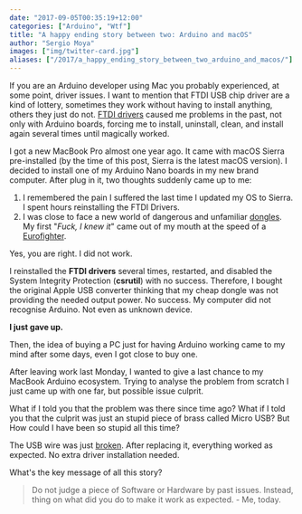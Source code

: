 ```yaml
---
date: "2017-09-05T00:35:19+12:00"
categories: ["Arduino", "Wtf"]
title: "A happy ending story between two: Arduino and macOS"
author: "Sergio Moya"
images: ["img/twitter-card.jpg"]
aliases: ["/2017/a_happy_ending_story_between_two_arduino_and_macos/"]
---
```


If you are an Arduino developer using Mac you probably experienced, at some point, driver issues. 
I want to mention that FTDI USB chip driver are a kind of lottery, sometimes they work without having to install anything, others they just do not. [FTDI drivers](http://www.ftdichip.com/FTDrivers.htm) caused me problems in the past, not only with Arduino boards, forcing me to install, uninstall, clean, and install again several times until magically worked.

I got a new MacBook Pro almost one year ago. It came with macOS Sierra pre-installed (by the time of this post, Sierra is the latest macOS version). I decided to install one of my Arduino Nano boards in my new brand computer. After plug in it, two thoughts suddenly came up to me:

1. I remembered the pain I suffered the last time I updated my OS to Sierra. I spent hours reinstalling the FTDI Drivers.
2. I was close to face a new world of dangerous and unfamiliar [dongles](https://www.youtube.com/watch?v=-XSC_UG5_kU). My first "*Fuck, I knew it*" came out of my mouth at the speed of a [Eurofighter](https://www.raf.mod.uk/equipment/typhoon.cfm).

Yes, you are right. I did not work.

I reinstalled the **FTDI drivers** several times, restarted, and disabled the System Integrity Protection (**csrutil**) with no success. Therefore, I bought the original Apple USB converter thinking that my cheap dongle was not providing the needed output power. No success. My computer did not recognise Arduino. Not even as unknown device.

**I just gave up.**

Then, the idea of buying a PC just for having Arduino working came to my mind after some days, even I got close to buy one.

After leaving work last Monday, I wanted to give a last chance to my MacBook Arduino ecosystem. Trying to analyse the problem from scratch I just came up with one far, but possible issue culprit.

What if I told you that the problem was there since time ago? What if I told you that the culprit was just an stupid piece of brass called Micro USB? But How could I have been so stupid all this time?

The USB wire was just [broken](https://media1.giphy.com/media/hIfDZ869b7EHu/200w.gif). After replacing it, everything worked as expected. No extra driver installation needed.

What's the key message of all this story?

> Do not judge a piece of Software or Hardware by past issues. Instead, thing on what did you do to make it work as expected. - Me, today.
